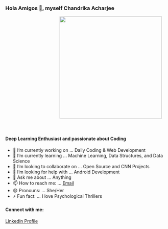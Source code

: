 ### Hola Amigos 👋, myself Chandrika Acharjee
<p></p><div class="separator" style="clear: both; text-align: right;"><a href="https://1.bp.blogspot.com/-ihR_1GurbSQ/X-7svZfVGLI/AAAAAAAAAWU/Y5uOHb3OsoIi2eMxwnzMfbJ3bDjbgv9tgCLcBGAsYHQ/s480/deskworking.gif" imageanchor="1" style="margin-left: 1em; margin-right: 1em;"><img border="0" data-original-height="320" data-original-width="480" src="https://1.bp.blogspot.com/-ihR_1GurbSQ/X-7svZfVGLI/AAAAAAAAAWU/Y5uOHb3OsoIi2eMxwnzMfbJ3bDjbgv9tgCLcBGAsYHQ/s320/deskworking.gif" width="320" /></a></div><br />&nbsp;<p></p>


#### Deep Learning Enthusiast and passionate about Coding

- 🔭 I’m currently working on ... Daily Coding & Web Development
- 🌱 I’m currently learning ... Machine Learning, Data Structures, and Data Science
- 👯 I’m looking to collaborate on ... Open Source and CNN Projects
- 🤔 I’m looking for help with ... Android Development
- 💬 Ask me about ... Anything
- 📫 How to reach me: ... [Email](acharjeechandrika372@gmail.com)
- 😄 Pronouns: ... She/Her
- ⚡ Fun fact: ... I love Psychological Thrillers

#### Connect with me:
[Linkedin Profile](https://www.linkedin.com/in/chandrika-acharjee-2563a41ab)

